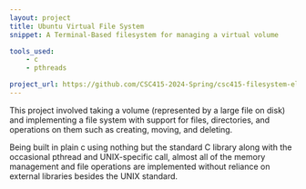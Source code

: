 ```yaml
---
layout: project
title: Ubuntu Virtual File System
snippet: A Terminal-Based filesystem for managing a virtual volume

tools_used:
    - c
    - pthreads

project_url: https://github.com/CSC415-2024-Spring/csc415-filesystem-eliasmagdaleno
---
```


This project involved taking a volume (represented by a large file on disk) and implementing a file system with support for files, directories, and operations on them such as creating, moving, and deleting. 

Being built in plain c using nothing but the standard C library along with the occasional pthread and UNIX-specific call, almost all of the memory management and file operations are implemented without reliance on external libraries besides the UNIX standard.